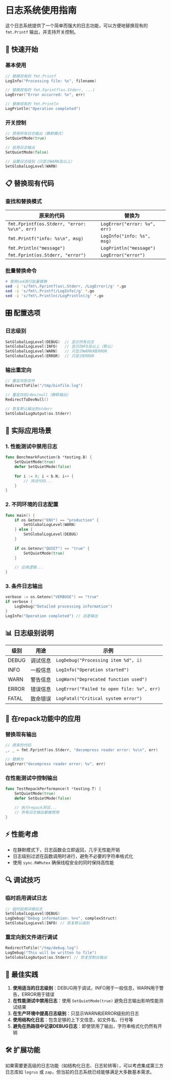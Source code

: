 # 日志系统使用指南

这个日志系统提供了一个简单而强大的日志功能，可以方便地替换现有的 `fmt.Printf` 输出，并支持开关控制。

## 🚀 快速开始

### 基本使用

```go
// 替换现有的 fmt.Printf
LogInfo("Processing file: %s", filename)

// 替换现有的 fmt.Fprintf(os.Stderr, ...)
LogError("Error occurred: %v", err)

// 替换现有的 fmt.Println
LogPrintln("Operation completed")
```

### 开关控制

```go
// 禁用所有日志输出（静默模式）
SetQuietMode(true)

// 启用日志输出
SetQuietMode(false)

// 设置日志级别（只显示WARN及以上）
SetGlobalLogLevel(WARN)
```

## 📋 替换现有代码

### 查找和替换模式

| 原来的代码 | 替换为 |
|-----------|--------|
| `fmt.Fprintf(os.Stderr, "error: %v\n", err)` | `LogError("error: %v", err)` |
| `fmt.Printf("info: %s\n", msg)` | `LogInfo("info: %s", msg)` |
| `fmt.Println("message")` | `LogPrintln("message")` |
| `fmt.Fprint(os.Stderr, "error")` | `LogError("error")` |

### 批量替换命令

```bash
# 使用sed进行批量替换
sed -i 's/fmt\.Fprintf(os\.Stderr, /LogError(/g' *.go
sed -i 's/fmt\.Printf(/LogInfo(/g' *.go
sed -i 's/fmt\.Println(/LogPrintln(/g' *.go
```

## 🎛️ 配置选项

### 日志级别

```go
SetGlobalLogLevel(DEBUG)  // 显示所有日志
SetGlobalLogLevel(INFO)   // 显示INFO及以上（默认）
SetGlobalLogLevel(WARN)   // 只显示WARN和ERROR
SetGlobalLogLevel(ERROR)  // 只显示ERROR
```

### 输出重定向

```go
// 重定向到文件
RedirectToFile("/tmp/binfile.log")

// 重定向到/dev/null（静默输出）
RedirectToDevNull()

// 恢复默认输出到stderr
SetGlobalLogOutput(os.Stderr)
```

## 🔧 实际应用场景

### 1. 性能测试中禁用日志

```go
func BenchmarkFunction(b *testing.B) {
    SetQuietMode(true)
    defer SetQuietMode(false)
    
    for i := 0; i < b.N; i++ {
        // 测试代码...
    }
}
```

### 2. 不同环境的日志配置

```go
func main() {
    if os.Getenv("ENV") == "production" {
        SetGlobalLogLevel(WARN)
    } else {
        SetGlobalLogLevel(DEBUG)
    }
    
    if os.Getenv("QUIET") == "true" {
        SetQuietMode(true)
    }
    
    // 应用逻辑...
}
```

### 3. 条件日志输出

```go
verbose := os.Getenv("VERBOSE") == "true"
if verbose {
    LogDebug("Detailed processing information")
}
LogInfo("Operation completed") // 总是输出
```

## 📊 日志级别说明

| 级别 | 用途 | 示例 |
|------|------|------|
| DEBUG | 调试信息 | `LogDebug("Processing item %d", i)` |
| INFO | 一般信息 | `LogInfo("Operation started")` |
| WARN | 警告信息 | `LogWarn("Deprecated function used")` |
| ERROR | 错误信息 | `LogError("Failed to open file: %v", err)` |
| FATAL | 致命错误 | `LogFatal("Critical system error")` |

## 🎯 在repack功能中的应用

### 替换现有输出

```go
// 原来的代码
_, _ = fmt.Fprintf(os.Stderr, "decompress reader error: %v\n", err)

// 替换为
LogError("decompress reader error: %v", err)
```

### 在性能测试中控制输出

```go
func TestRepackPerformance(t *testing.T) {
    SetQuietMode(true)
    defer SetQuietMode(false)
    
    // 执行repack测试...
    // 所有日志输出都被禁用
}
```

## ⚡ 性能考虑

- 在静默模式下，日志函数会立即返回，几乎无性能开销
- 日志级别过滤在函数调用时进行，避免不必要的字符串格式化
- 使用 `sync.RWMutex` 确保线程安全的同时保持高性能

## 🔍 调试技巧

### 临时启用调试日志

```go
// 临时启用详细日志
SetGlobalLogLevel(DEBUG)
LogDebug("Debug information: %+v", complexStruct)
SetGlobalLogLevel(INFO) // 恢复默认级别
```

### 重定向到文件进行调试

```go
RedirectToFile("/tmp/debug.log")
LogDebug("This will be written to file")
SetGlobalLogOutput(os.Stderr) // 恢复控制台输出
```

## 📝 最佳实践

1. **使用适当的日志级别**：DEBUG用于调试，INFO用于一般信息，WARN用于警告，ERROR用于错误
2. **在性能测试中禁用日志**：使用 `SetQuietMode(true)` 避免日志输出影响性能测试结果
3. **在生产环境中提高日志级别**：只显示WARN和ERROR级别的日志
4. **使用结构化日志**：包含足够的上下文信息，如文件名、行号等
5. **避免在热路径中记录DEBUG日志**：即使禁用了输出，字符串格式化仍然有开销

## 🛠️ 扩展功能

如果需要更高级的日志功能（如结构化日志、日志轮转等），可以考虑集成第三方日志库如 `logrus` 或 `zap`，但当前的日志系统已经能够满足大多数基本需求。
